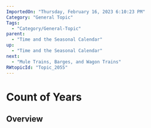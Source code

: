 ```yaml
---
ImportedOn: "Thursday, February 16, 2023 6:10:23 PM"
Category: "General Topic"
Tags:
  - "Category/General-Topic"
parent:
  - "Time and the Seasonal Calendar"
up:
  - "Time and the Seasonal Calendar"
next:
  - "Mule Trains, Barges, and Wagon Trains"
RWtopicId: "Topic_2055"
---
```

# Count of Years
## Overview
